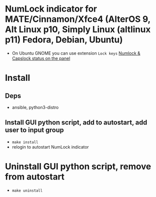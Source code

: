 # NumLock indicator for MATE/Cinnamon/Xfce4 (AlterOS 9, Alt Linux p10, Simply Linux (altlinux p11) Fedora, Debian, Ubuntu)
- On Ubuntu GNOME you can use extension `Lock keys` [Numlock & Capslock status on the panel](https://extensions.gnome.org/extension/36/lock-keys/)

# Install
## Deps
- ansible, python3-distro
## Install GUI python script, add to autostart, add user to input group
- `make install`
- relogin to autostart NumLock indicator

# Uninstall GUI python script, remove from autostart
- `make uninstall`
